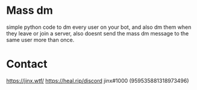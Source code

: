 # Mass dm
simple python code to dm every user on your bot, and also dm them when they leave or join a server, also doesnt send the mass dm message to the same user more than once.
# Contact
https://jinx.wtf/
https://heal.rip/discord 
jinx#1000 (959535881318973496)
